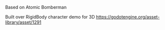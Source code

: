 Based on Atomic Bomberman

Built over RigidBody character demo for 3D https://godotengine.org/asset-library/asset/1291

